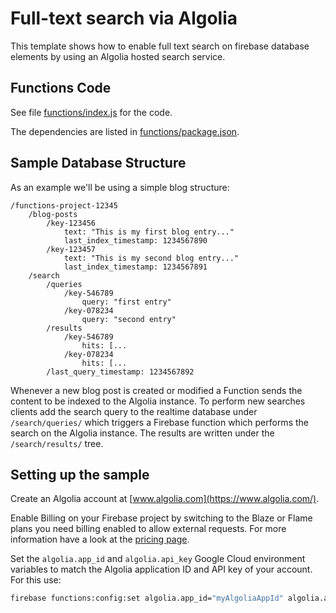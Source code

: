 # Full-text search via Algolia

This template shows how to enable full text search on firebase database elements by using an Algolia hosted search service.

## Functions Code

See file [functions/index.js](functions/index.js) for the code.

The dependencies are listed in [functions/package.json](functions/package.json).

## Sample Database Structure

As an example we'll be using a simple blog structure:

```
/functions-project-12345
    /blog-posts
        /key-123456
            text: "This is my first blog entry..."
            last_index_timestamp: 1234567890
        /key-123457
            text: "This is my second blog entry..."
            last_index_timestamp: 1234567891
    /search
        /queries
            /key-546789
                query: "first entry"
            /key-078234
                query: "second entry"
        /results
            /key-546789
                hits: [...
            /key-078234
                hits: [...
        /last_query_timestamp: 1234567892
```

Whenever a new blog post is created or modified a Function sends the content to be indexed to the Algolia instance.
To perform new searches clients add the search query to the realtime database under `/search/queries/` which triggers a
Firebase function which performs the search on the Algolia instance. The results are written under the `/search/results/`
tree.


## Setting up the sample

Create an Algolia account at [www.algolia.com](https://www.algolia.com/).

Enable Billing on your Firebase project by switching to the Blaze or Flame plans you need billing enabled to allow external requests. For more information have a look at the [pricing page](https://firebase.google.com/pricing/).

Set the `algolia.app_id` and `algolia.api_key` Google Cloud environment variables to match the Algolia application ID and API key of your account. For this use:

```bash
firebase functions:config:set algolia.app_id="myAlgoliaAppId" algolia.api_key="myAlgoliaApiKey"
```
